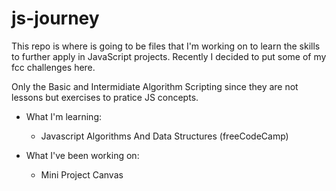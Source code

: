 # js-journey


This repo is where is going to be files that I'm working on to learn the skills to further apply in JavaScript projects.
Recently I decided to put some of my fcc challenges here. 

Only the Basic and Intermidiate Algorithm Scripting since they are not lessons but exercises to pratice JS concepts.


* What I'm learning:
  * Javascript Algorithms And Data Structures (freeCodeCamp)

* What I've been working on:
  * Mini Project Canvas
